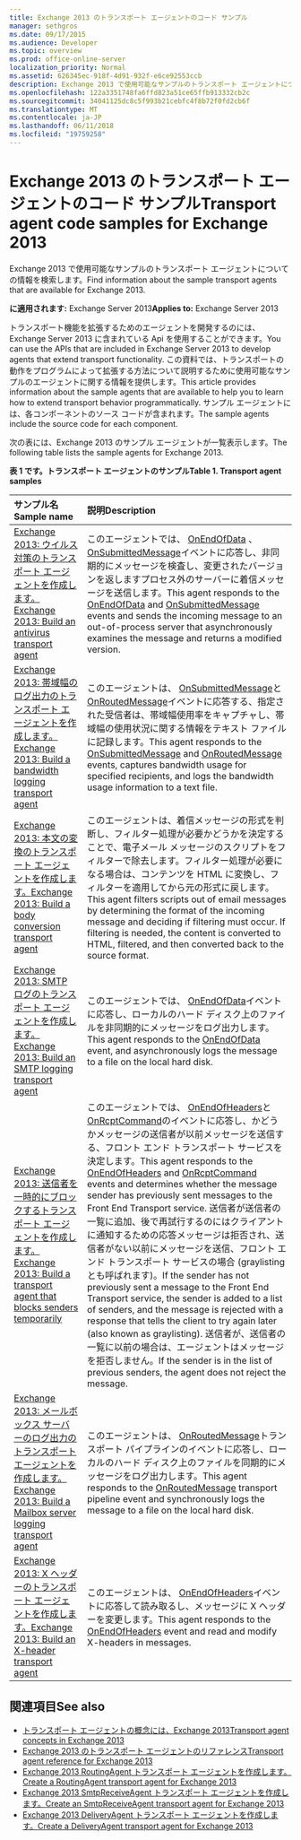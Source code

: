 ```yaml
---
title: Exchange 2013 のトランスポート エージェントのコード サンプル
manager: sethgros
ms.date: 09/17/2015
ms.audience: Developer
ms.topic: overview
ms.prod: office-online-server
localization_priority: Normal
ms.assetid: 626345ec-918f-4d91-932f-e6ce92553ccb
description: Exchange 2013 で使用可能なサンプルのトランスポート エージェントについての情報を検索します。
ms.openlocfilehash: 122a3351748fa6ffd823a51ce65ffb913332cb2c
ms.sourcegitcommit: 34041125dc8c5f993b21cebfc4f8b72f0fd2cb6f
ms.translationtype: MT
ms.contentlocale: ja-JP
ms.lasthandoff: 06/11/2018
ms.locfileid: "19759258"
---
```

# <a name="transport-agent-code-samples-for-exchange-2013"></a><span data-ttu-id="bee03-103">Exchange 2013 のトランスポート エージェントのコード サンプル</span><span class="sxs-lookup"><span data-stu-id="bee03-103">Transport agent code samples for Exchange 2013</span></span>

<span data-ttu-id="bee03-104">Exchange 2013 で使用可能なサンプルのトランスポート エージェントについての情報を検索します。</span><span class="sxs-lookup"><span data-stu-id="bee03-104">Find information about the sample transport agents that are available for Exchange 2013.</span></span>
  
<span data-ttu-id="bee03-105">**に適用されます:** Exchange Server 2013</span><span class="sxs-lookup"><span data-stu-id="bee03-105">**Applies to:** Exchange Server 2013</span></span>
  
<span data-ttu-id="bee03-106">トランスポート機能を拡張するためのエージェントを開発するのには、Exchange Server 2013 に含まれている Api を使用することができます。</span><span class="sxs-lookup"><span data-stu-id="bee03-106">You can use the APIs that are included in Exchange Server 2013 to develop agents that extend transport functionality.</span></span> <span data-ttu-id="bee03-107">この資料では、トランスポートの動作をプログラムによって拡張する方法について説明するために使用可能なサンプルのエージェントに関する情報を提供します。</span><span class="sxs-lookup"><span data-stu-id="bee03-107">This article provides information about the sample agents that are available to help you to learn how to extend transport behavior programmatically.</span></span> <span data-ttu-id="bee03-108">サンプル エージェントには、各コンポーネントのソース コードが含まれます。</span><span class="sxs-lookup"><span data-stu-id="bee03-108">The sample agents include the source code for each component.</span></span> 
  
<span data-ttu-id="bee03-109">次の表には、Exchange 2013 のサンプル エージェントが一覧表示します。</span><span class="sxs-lookup"><span data-stu-id="bee03-109">The following table lists the sample agents for Exchange 2013.</span></span>
  
<span data-ttu-id="bee03-110">**表 1 です。トランスポート エージェントのサンプル**</span><span class="sxs-lookup"><span data-stu-id="bee03-110">**Table 1. Transport agent samples**</span></span>

|<span data-ttu-id="bee03-111">**サンプル名**</span><span class="sxs-lookup"><span data-stu-id="bee03-111">**Sample name**</span></span>|<span data-ttu-id="bee03-112">**説明**</span><span class="sxs-lookup"><span data-stu-id="bee03-112">**Description**</span></span>|
|:-----|:-----|
|[<span data-ttu-id="bee03-113">Exchange 2013: ウイルス対策のトランスポート エージェントを作成します。</span><span class="sxs-lookup"><span data-stu-id="bee03-113">Exchange 2013: Build an antivirus transport agent</span></span>](http://code.msdn.microsoft.com/Exchange/Exchange-2013-Build-an-6e544269) <br/> |<span data-ttu-id="bee03-114">このエージェントでは、 [OnEndOfData](https://msdn.microsoft.com/library/Microsoft.Exchange.Data.Transport.Smtp.SmtpReceiveAgent.OnEndOfData.aspx) 、 [OnSubmittedMessage](https://msdn.microsoft.com/library/Microsoft.Exchange.Data.Transport.Routing.RoutingAgent.OnSubmittedMessage.aspx)イベントに応答し、非同期的にメッセージを検査し、変更されたバージョンを返しますプロセス外のサーバーに着信メッセージを送信します。</span><span class="sxs-lookup"><span data-stu-id="bee03-114">This agent responds to the [OnEndOfData](https://msdn.microsoft.com/library/Microsoft.Exchange.Data.Transport.Smtp.SmtpReceiveAgent.OnEndOfData.aspx) and [OnSubmittedMessage](https://msdn.microsoft.com/library/Microsoft.Exchange.Data.Transport.Routing.RoutingAgent.OnSubmittedMessage.aspx) events and sends the incoming message to an out-of-process server that asynchronously examines the message and returns a modified version.</span></span>  <br/> |
|[<span data-ttu-id="bee03-115">Exchange 2013: 帯域幅のログ出力のトランスポート エージェントを作成します。</span><span class="sxs-lookup"><span data-stu-id="bee03-115">Exchange 2013: Build a bandwidth logging transport agent</span></span>](http://code.msdn.microsoft.com/Exchange/Exchange-2013-Build-a-d61a4aaa) <br/> |<span data-ttu-id="bee03-116">このエージェントは、 [OnSubmittedMessage](https://msdn.microsoft.com/library/Microsoft.Exchange.Data.Transport.Routing.RoutingAgent.OnSubmittedMessage.aspx)と[OnRoutedMessage](https://msdn.microsoft.com/library/Microsoft.Exchange.Data.Transport.Routing.RoutingAgent.OnRoutedMessage.aspx)イベントに応答する、指定された受信者は、帯域幅使用率をキャプチャし、帯域幅の使用状況に関する情報をテキスト ファイルに記録します。</span><span class="sxs-lookup"><span data-stu-id="bee03-116">This agent responds to the [OnSubmittedMessage](https://msdn.microsoft.com/library/Microsoft.Exchange.Data.Transport.Routing.RoutingAgent.OnSubmittedMessage.aspx) and [OnRoutedMessage](https://msdn.microsoft.com/library/Microsoft.Exchange.Data.Transport.Routing.RoutingAgent.OnRoutedMessage.aspx) events, captures bandwidth usage for specified recipients, and logs the bandwidth usage information to a text file.</span></span>  <br/> |
|[<span data-ttu-id="bee03-117">Exchange 2013: 本文の変換のトランスポート エージェントを作成します。</span><span class="sxs-lookup"><span data-stu-id="bee03-117">Exchange 2013: Build a body conversion transport agent</span></span>](http://code.msdn.microsoft.com/Exchange/Exchange-2013-Build-a-body-ed36ecb0) <br/> |<span data-ttu-id="bee03-p102">このエージェントは、着信メッセージの形式を判断し、フィルター処理が必要かどうかを決定することで、電子メール メッセージのスクリプトをフィルターで除去します。フィルター処理が必要になる場合は、コンテンツを HTML に変換し、フィルターを適用してから元の形式に戻します。</span><span class="sxs-lookup"><span data-stu-id="bee03-p102">This agent filters scripts out of email messages by determining the format of the incoming message and deciding if filtering must occur. If filtering is needed, the content is converted to HTML, filtered, and then converted back to the source format.</span></span>  <br/> |
|[<span data-ttu-id="bee03-120">Exchange 2013: SMTP ログのトランスポート エージェントを作成します。</span><span class="sxs-lookup"><span data-stu-id="bee03-120">Exchange 2013: Build an SMTP logging transport agent</span></span>](http://code.msdn.microsoft.com/Exchange/Exchange-2013-Build-an-fc23dc33) <br/> |<span data-ttu-id="bee03-121">このエージェントでは、 [OnEndOfData](https://msdn.microsoft.com/library/Microsoft.Exchange.Data.Transport.Smtp.SmtpReceiveAgent.OnEndOfData.aspx)イベントに応答し、ローカルのハード ディスク上のファイルを非同期的にメッセージをログ出力します。</span><span class="sxs-lookup"><span data-stu-id="bee03-121">This agent responds to the [OnEndOfData](https://msdn.microsoft.com/library/Microsoft.Exchange.Data.Transport.Smtp.SmtpReceiveAgent.OnEndOfData.aspx) event, and asynchronously logs the message to a file on the local hard disk.</span></span>  <br/> |
|[<span data-ttu-id="bee03-122">Exchange 2013: 送信者を一時的にブロックするトランスポート エージェントを作成します。</span><span class="sxs-lookup"><span data-stu-id="bee03-122">Exchange 2013: Build a transport agent that blocks senders temporarily</span></span>](http://code.msdn.microsoft.com/Exchange/Exchange-2013-Build-a-52a767d8) <br/> |<span data-ttu-id="bee03-123">このエージェントでは、 [OnEndOfHeaders](https://msdn.microsoft.com/library/Microsoft.Exchange.Data.Transport.Smtp.SmtpReceiveAgent.OnEndOfHeaders.aspx)と[OnRcptCommand](https://msdn.microsoft.com/library/Microsoft.Exchange.Data.Transport.Smtp.SmtpReceiveAgent.OnRcptCommand.aspx)のイベントに応答し、かどうかメッセージの送信者が以前メッセージを送信する、フロント エンド トランスポート サービスを決定します。</span><span class="sxs-lookup"><span data-stu-id="bee03-123">This agent responds to the [OnEndOfHeaders](https://msdn.microsoft.com/library/Microsoft.Exchange.Data.Transport.Smtp.SmtpReceiveAgent.OnEndOfHeaders.aspx) and [OnRcptCommand](https://msdn.microsoft.com/library/Microsoft.Exchange.Data.Transport.Smtp.SmtpReceiveAgent.OnRcptCommand.aspx) events and determines whether the message sender has previously sent messages to the Front End Transport service.</span></span> <span data-ttu-id="bee03-124">送信者が送信者の一覧に追加、後で再試行するのにはクライアントに通知するための応答メッセージは拒否され、送信者がない以前にメッセージを送信、フロント エンド トランスポート サービスの場合 (graylisting とも呼ばれます)。</span><span class="sxs-lookup"><span data-stu-id="bee03-124">If the sender has not previously sent a message to the Front End Transport service, the sender is added to a list of senders, and the message is rejected with a response that tells the client to try again later (also known as graylisting).</span></span> <span data-ttu-id="bee03-125">送信者が、送信者の一覧に以前の場合は、エージェントはメッセージを拒否しません。</span><span class="sxs-lookup"><span data-stu-id="bee03-125">If the sender is in the list of previous senders, the agent does not reject the message.</span></span>  <br/> |
|[<span data-ttu-id="bee03-126">Exchange 2013: メールボックス サーバーのログ出力のトランスポート エージェントを作成します。</span><span class="sxs-lookup"><span data-stu-id="bee03-126">Exchange 2013: Build a Mailbox server logging transport agent</span></span>](http://code.msdn.microsoft.com/Exchange/Exchange-2013-Build-a-fc8632e5) <br/> |<span data-ttu-id="bee03-127">このエージェントは、 [OnRoutedMessage](https://msdn.microsoft.com/library/Microsoft.Exchange.Data.Transport.Routing.RoutingAgent.OnRoutedMessage.aspx)トランスポート パイプラインのイベントに応答し、ローカルのハード ディスク上のファイルを同期的にメッセージをログ出力します。</span><span class="sxs-lookup"><span data-stu-id="bee03-127">This agent responds to the [OnRoutedMessage](https://msdn.microsoft.com/library/Microsoft.Exchange.Data.Transport.Routing.RoutingAgent.OnRoutedMessage.aspx) transport pipeline event and synchronously logs the message to a file on the local hard disk.</span></span>  <br/> |
|[<span data-ttu-id="bee03-128">Exchange 2013: X ヘッダーのトランスポート エージェントを作成します。</span><span class="sxs-lookup"><span data-stu-id="bee03-128">Exchange 2013: Build an X-header transport agent</span></span>](http://code.msdn.microsoft.com/Exchange/Exchange-2013-Build-an-32f62f5a) <br/> |<span data-ttu-id="bee03-129">このエージェントは、 [OnEndOfHeaders](https://msdn.microsoft.com/library/Microsoft.Exchange.Data.Transport.Smtp.SmtpReceiveAgent.OnEndOfHeaders.aspx)イベントに応答して読み取るし、メッセージに X ヘッダーを変更します。</span><span class="sxs-lookup"><span data-stu-id="bee03-129">This agent responds to the [OnEndOfHeaders](https://msdn.microsoft.com/library/Microsoft.Exchange.Data.Transport.Smtp.SmtpReceiveAgent.OnEndOfHeaders.aspx) event and read and modify X-headers in messages.</span></span>  <br/> |
   
## <a name="see-also"></a><span data-ttu-id="bee03-130">関連項目</span><span class="sxs-lookup"><span data-stu-id="bee03-130">See also</span></span>

- [<span data-ttu-id="bee03-131">トランスポート エージェントの概念には、Exchange 2013</span><span class="sxs-lookup"><span data-stu-id="bee03-131">Transport agent concepts in Exchange 2013</span></span>](transport-agent-concepts-in-exchange-2013.md)    
- [<span data-ttu-id="bee03-132">Exchange 2013 のトランスポート エージェントのリファレンス</span><span class="sxs-lookup"><span data-stu-id="bee03-132">Transport agent reference for Exchange 2013</span></span>](transport-agent-reference-for-exchange-2013.md)    
- [<span data-ttu-id="bee03-133">Exchange 2013 RoutingAgent トランスポート エージェントを作成します。</span><span class="sxs-lookup"><span data-stu-id="bee03-133">Create a RoutingAgent transport agent for Exchange 2013</span></span>](how-to-create-a-routingagent-transport-agent-for-exchange-2013.md)   
- [<span data-ttu-id="bee03-134">Exchange 2013 SmtpReceiveAgent トランスポート エージェントを作成します。</span><span class="sxs-lookup"><span data-stu-id="bee03-134">Create an SmtpReceiveAgent transport agent for Exchange 2013</span></span>](how-to-create-an-smtpreceiveagent-transport-agent-for-exchange-2013.md)    
- [<span data-ttu-id="bee03-135">Exchange 2013 DeliveryAgent トランスポート エージェントを作成します。</span><span class="sxs-lookup"><span data-stu-id="bee03-135">Create a DeliveryAgent transport agent for Exchange 2013</span></span>](how-to-create-a-deliveryagent-transport-agent-for-exchange-2013.md)
    

